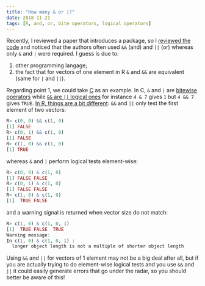 ```yaml
---
title: "How many & or |?"
date: 2018-11-21
tags: [R, and, or, bite operators, logical operators]
---
```



Recently, I reviewed a paper that introduces a package, so I [reviewed the code](https://github.com/txm676/sars/pull/24) and noticed that the authors
often used `&&` (and) and `||` (or) whereas only `&` and `|` were required. I guess is due to:

1. other programming langage;
2. the fact that for vectors of one element in R `&` and `&&` are equivalent (same for `|` and `||`).

Regarding point 1, we could take [C](https://en.wikipedia.org/wiki/C_(programming_language)
) as an example. In C, `&` and `|` are [bitewise operators](https://en.wikipedia.org/wiki/Bitwise_operations_in_C) while [`&&` are `||` logical ones](https://stackoverflow.com/questions/49617159/difference-between-and-in-c)
for instance `4 & 7` gives `1` but `4 && 7` gives `TRUE`. [In R, things are a
bit different](https://stackoverflow.com/questions/16027840/whats-the-differences-between-and-and-in-r
): `&&` and `||` only test the first element of two vectors:

```R
R> c(0, 0) && c(1, 0)
[1] FALSE
R> c(0, 1) && c(1, 0)
[1] FALSE
R> c(1, 0) && c(1, 0)
[1] TRUE
```

whereas `&` and `|` perform logical tests element-wise:

```R
R> c(0, 0) & c(1, 0)
[1] FALSE FALSE
R> c(0, 1) & c(1, 0)
[1] FALSE FALSE
R> c(1, 0) & c(1, 0)
[1]  TRUE FALSE
```

and a warning signal is returned when vector size do not match:

```R
R> c(1, 0) & c(1, 0, 1)
[1]  TRUE FALSE  TRUE
Warning message:
In c(1, 0) & c(1, 0, 1) :
  longer object length is not a multiple of shorter object length
```

Using `&&` and `||` for vectors of 1 element may not be a big deal after all,
but if you are actually trying to do element-wise logical tests and you use
`&&` and `||` it could easily generate errors that go under the radar, so you
should better be aware of this!
